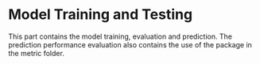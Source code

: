 # Model Training and Testing

This part contains the model training, evaluation and prediction. The prediction performance evaluation also contains the use of the package in the metric folder.